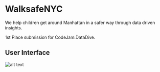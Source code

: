 # WalksafeNYC
We help children get around Manhattan in a safer way through data driven insights.

1st Place submission for CodeJam:DataDive.

## User Interface
![alt text](https://i.imgur.com/4B99HCf.png)
